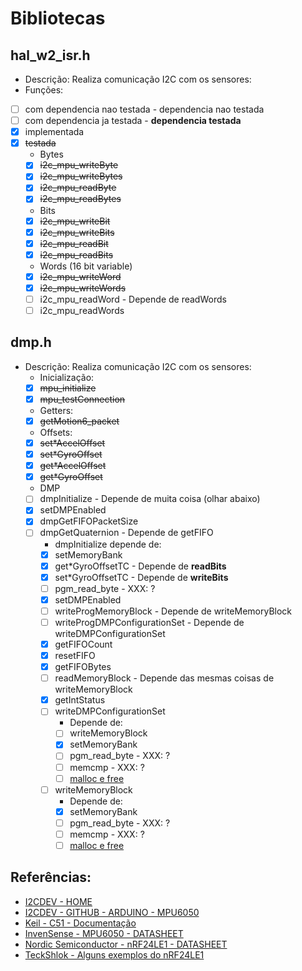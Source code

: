 # Bibliotecas

## hal_w2_isr.h
* Descrição: Realiza comunicação I2C com os sensores:
* Funções:
- [ ] com dependencia nao testada -  dependencia nao testada
- [ ] com dependencia ja testada -  **dependencia testada**
- [x] implementada
- [x] <del>testada</del>
	* Bytes
	- [x] <del>i2c_mpu_writeByte</del>
	- [x] <del>i2c_mpu_writeBytes</del>
	- [x] <del>i2c_mpu_readByte</del>
	- [x] <del>i2c_mpu_readBytes</del>
	* Bits
	- [x] <del>i2c_mpu_writeBit</del>
	- [x] <del>i2c_mpu_writeBits</del>
	- [x] <del>i2c_mpu_readBit</del>
	- [x] <del>i2c_mpu_readBits</del>
	* Words (16 bit variable)
	- [x] <del>i2c_mpu_writeWord</del>
	- [x] <del>i2c_mpu_writeWords</del>
	- [ ] i2c_mpu_readWord - Depende de readWords
	- [ ] i2c_mpu_readWords

## dmp.h
* Descrição: Realiza comunicação I2C com os sensores:
	* Inicialização:
	- [x] <del>mpu_initialize</del>
	- [x] <del>mpu_testConnection</del>
	* Getters:
	- [x] <del>getMotion6_packet</del>
	* Offsets:
	- [x] <del>set\*AccelOffset</del>
	- [x] <del>set\*GyroOffset</del>
	- [x] <del>get\*AccelOffset</del>
	- [x] <del>get\*GyroOffset</del>
	* DMP
	- [ ] dmpInitialize - Depende de muita coisa (olhar abaixo)
	- [x] setDMPEnabled
	- [x] dmpGetFIFOPacketSize
	- [ ] dmpGetQuaternion - Depende de getFIFO
		* dmpInitialize depende de:
		- [x] setMemoryBank
		- [x] get\*GyroOffsetTC - Depende de **readBits**
		- [x] set\*GyroOffsetTC - Depende de **writeBits**
		- [ ] pgm_read_byte - XXX: ?
		- [x] setDMPEnabled
		- [ ] writeProgMemoryBlock - Depende de writeMemoryBlock
		- [ ] writeProgDMPConfigurationSet - Depende de writeDMPConfigurationSet
		- [x] getFIFOCount
		- [x] resetFIFO
		- [x] getFIFOBytes
		- [ ] readMemoryBlock - Depende das mesmas coisas de writeMemoryBlock
		- [x] getIntStatus
		- [ ] writeDMPConfigurationSet
			* Depende de:
			- [ ] writeMemoryBlock
			- [x] setMemoryBank
			- [ ] pgm_read_byte - XXX: ?
			- [ ] memcmp - XXX: ?
			- [ ] [malloc e free](http://www.keil.com/support/man/docs/c51/c51_malloc.htm)
		- [ ] writeMemoryBlock
			* Depende de:
			- [x] setMemoryBank
			- [ ] pgm_read_byte - XXX: ?
			- [ ] memcmp - XXX: ?
			- [ ] [malloc e free](http://www.keil.com/support/man/docs/c51/c51_malloc.htm)

## Referências:
* [I2CDEV - HOME](http://www.i2cdevlib.com/)
* [I2CDEV - GITHUB - ARDUINO - MPU6050](https://github.com/jrowberg/i2cdevlib/tree/master/Arduino/MPU6050)
* [Keil - C51 - Documentação](http://www.keil.com/support/man/docs/c51/)
* [InvenSense - MPU6050 - DATASHEET](https://www.invensense.com/products/motion-tracking/6-axis/mpu-6050/)
* [Nordic Semiconductor - nRF24LE1 - DATASHEET](http://www.nordicsemi.com/eng/Products/2.4GHz-RF/nRF24LE1)
* [TeckShlok - Alguns exemplos do nRF24LE1](http://techshlok.com/blog/)

